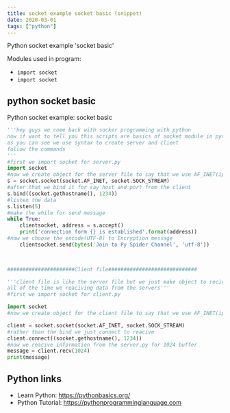 ```yaml
---
title: socket example socket basic (snippet)
date: 2020-03-01
tags: ["python"]
---
```

Python socket example 'socket basic'


Modules used in program: 
* `import socket`
* `import socket`

## python socket basic

Python socket example: socket basic

```python
'''hey guys we come back with socker programming with python
now if want to tell you this scripts are basics of socket module in python libraries
as you can see we use syntax to create server and client 
follow the commands
'''
#first we import socket for server.py
import socket
#now we create object for the server file to say that we use AF_INET(ipv4) and SOCK_STRAM(TCP stream)
s = socket.socket(socket.AF_INET, socket.SOCK_STREAM)
#after that we bind it for say host and port from the client
s.bind((socket.gethostname(), 1234))
#listen the data
s.listen(5)
#make the while for send message
while True:
    clientsocket, address = s.accept()
    print('connection form {} is established'.format(address))
#now we choose the encode(UTF-8) to Encryption message
    clientsocket.send(bytes('Join to Py Spider Channel', 'utf-8'))
    


######################Client file#############################

'''client file is like the server file but we just make object to recive data from the server you know the client means that 
all of the time we reaciving data from the servers'''
#first we import socket for client.py

import socket
#now we create object for the client file to say that we use AF_INET(ipv4) and SOCK_STRAM(TCP stream)

client = socket.socket(socket.AF_INET, socket.SOCK_STREAM)
#rather than the bind we just connect to reacive
client.connect((socket.gethostname(), 1234))
#now we reacive information from the server.py for 1024 buffer
message = client.recv(1024)
print(message)


```

## Python links

- Learn Python: https://pythonbasics.org/
- Python Tutorial: https://pythonprogramminglanguage.com

